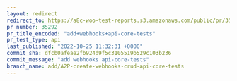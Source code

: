 ```yaml
---
layout: redirect
redirect_to: https://a8c-woo-test-reports.s3.amazonaws.com/public/pr/35292/api/index.html
pr_number: 35292
pr_title_encoded: "add+webhooks+api-core-tests"
pr_test_type: api
last_published: "2022-10-25 11:32:31 +0000"
commit_sha: dfcb0afeae2fb924d9f5c3105519b529c103b236
commit_message: "add webhooks api-core-tests"
branch_name: add/A2P-create-webhooks-crud-api-core-tests
---
```

